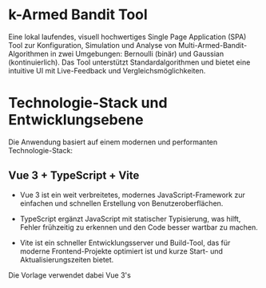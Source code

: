 # k-Armed Bandit Tool
Eine lokal laufendes, visuell hochwertiges Single Page Application (SPA) Tool zur Konfiguration, Simulation und Analyse von Multi-Armed-Bandit-Algorithmen in zwei Umgebungen: Bernoulli (binär) und Gaussian (kontinuierlich). Das Tool unterstützt Standardalgorithmen und bietet eine intuitive UI mit Live-Feedback und Vergleichsmöglichkeiten.

# Technologie-Stack und Entwicklungsebene
Die Anwendung basiert auf einem modernen und performanten Technologie-Stack:

## Vue 3 + TypeScript + Vite

- Vue 3 ist ein weit verbreitetes, modernes JavaScript-Framework zur einfachen und schnellen Erstellung von Benutzeroberflächen.

- TypeScript ergänzt JavaScript mit statischer Typisierung, was hilft, Fehler frühzeitig zu erkennen und den Code besser wartbar zu machen.

- Vite ist ein schneller Entwicklungsserver und Build-Tool, das für moderne Frontend-Projekte optimiert ist und kurze Start- und Aktualisierungszeiten bietet.

Die Vorlage verwendet dabei Vue 3's <script setup> Syntax für Single File Components (SFCs), eine moderne und vereinfachte Art, Komponenten zu schreiben. Weitere Details dazu findest Du in der offiziellen Vue 3 Dokumentation.

Für einen Überblick über empfohlene Projekt-Einrichtung und IDE-Unterstützung mit TypeScript im Vue-Umfeld ist die Vue TypeScript Guide eine wertvolle Ressource.

# Features
- Auswählbarer Bandit-Typ (Bernoulli, Gaussian) mit dynamischer UI-Anpassung entsprechend Use-Case.

- Konfigurierbare Anzahl von Aktionen (Armen) und Iterationen.

- Live-Visualisierung von Rewards und Bernoulli-Ergebnissen.

- Tabellarische und grafische Performance-Auswertung im Vergleich zu Standardalgorithmen.

- Standard-Algorithmen: Greedy, Epsilon-Greedy, Optimistic Initial Values, Upper-Confidence-Bound (UCB), Thompson Sampling, Gradient Bandit.

- Responsive & desktop-first UI, performant dank Web-Worker und Comlink.

- Modernes Frontend mit Vue 3 (Composition API) + TypeScript, Pinia für State Management.

- UI Libraries: Naive UI & TailwindCSS.

- Leistungsfähige Charts via Apache ECharts.

- Vollständig lokal, keine Remote-Datenhaltung.

- Umfangreiche Tests: Vitest (Unit/UI), Playwright (E2E).

- CI/CD: Automatisches Prüfen via Pull Requests, automatische Veröffentlichung auf GitHub Pages.

# Begriffserklärungen
## Single Page Application (SPA)
Eine SPA lädt nicht bei jedem Klick die ganze Seite neu, sondern aktualisiert nur die Teile, die sich ändern. Das sorgt für eine schnelle und flüssige Bedienung, ähnlich wie bei einer installierten App auf dem Smartphone oder PC.

## State Management (Pinia)
Die Anwendung benötigt einen „Zustand“, also alle wichtigen Daten, die sie gerade verwendet (zum Beispiel gewählte Einstellungen oder Zwischenergebnisse). Pinia ist das Werkzeug, das dabei hilft, diesen Zustand übersichtlich und sicher zu verwalten, sodass alle Teile der Anwendung immer die gleichen, aktuellen Daten haben.

## Web-Worker & Comlink
Aufwändige Berechnungen, zum Beispiel das Ausführen von Algorithmen, können eine Webseite langsam machen. Web-Worker sind kleine Helferprogramme, die im Hintergrund laufen, sodass die Benutzeroberfläche schnell bleibt. Comlink ermöglicht eine einfache und sichere Kommunikation zwischen der Hauptanwendung und diesen Web-Workern.

## Algorithmen im Tool
Die Algorithmen entscheiden, wie man aus mehreren Möglichkeiten (z.B. verschiedenen Thumbnails) die beste auswählt:

- Greedy: Immer die aktuell beste bekannte Option wählen.

- ε-Greedy (Epsilon-Greedy): Meist die beste Option wählen, aber manchmal auch eine zufällige, um Neues zu entdecken.

- Optimistic Initial Values: Alle Optionen am Anfang sehr positiv bewerten, damit alle mindestens einmal getestet werden.

- Upper Confidence Bound (UCB): Berücksichtigt bisherige Ergebnisse und Unsicherheit, um Optionen gezielt zu untersuchen.

- Thompson Sampling: Nutzt Wahrscheinlichkeiten, um unter Unsicherheit kluge Entscheidungen zu treffen.

- Gradient Bandit: Lernt die Vorlieben über kleine Anpassungen im Laufe der Zeit; besonders geeignet bei kontinuierlichen Belohnungen.

## Exploration vs. Exploitation
- Exploration: Neue oder weniger getestete Optionen ausprobieren, um mehr darüber zu lernen.

- Exploitation: Bewährte, bekannte Optionen wählen, um möglichst viel Gewinn zu erzielen.

Unsere Algorithmen balancieren diese beiden Ziele, um langfristig die beste Auswahl zu treffen.

## CI/CD Pipeline
Continuous Integration (CI) und Continuous Deployment (CD) sind automatisierte Prozesse, die sicherstellen, dass jeder neue Code geprüft, getestet und erst dann in das Hauptprojekt übernommen wird. Nach erfolgreichem Einbau wird die Anwendung automatisch online bereitgestellt. So bleibt die Software stabil und immer aktuell.

## Unit-Tests und End-to-End (E2E) Tests
- Unit-Tests: Prüfen einzelne Funktionen oder Komponenten isoliert.

- End-to-End (E2E) Tests: Prüfen das Zusammenspiel der gesamten Anwendung aus der Sicht eines Nutzers.

## MIT-Lizenz
Die MIT-Lizenz ist eine Open-Source-Softwarelizenz, die es jedem erlaubt, den Code frei zu verwenden, zu verändern und weiterzugeben – auch in eigenen Projekten. Dabei muss ein Hinweis auf die ursprünglichen Urheber und die Lizenz beigefügt werden. Die Lizenz stellt den Code ohne Garantie bereit und die Urheber übernehmen keine Haftung.

# Zielgruppe und Verwendung
Dieses Tool richtet sich vor allem an Studierende, Lehrende und Forschende, die Multi-Armed-Bandit-Algorithmen besser verstehen, ausprobieren und vergleichen möchten – hier im Kontext von YouTube-Thumbnails. Es bietet eine praxisnahe, interaktive Umgebung, um Entscheidungsstrategien unter Unsicherheit zu erforschen.

# Getting Started
## Voraussetzungen
- Node.js (empfohlene Version: aktuelle LTS)

- npm oder yarn

## Installation
bash
git clone https://github.com/LeiffK/Programmierprojekt.git
cd Programmierprojekt
npm install

## Entwicklung starten
bash
npm run dev

Die Anwendung läuft unter: https://leiffk.github.io/Programmierprojekt/

## Produktion-Build
bash
npm run build

Die gebauten Dateien liegen im Ordner dist und werden nach einem Merge automatisch auf GitHub Pages veröffentlicht.

## Projektstruktur
text
/src
  /app           # Startpunkt der App: App.vue, Router, globale Styles und UI-Theme
  /components    # Kleine und wiederverwendbare UI-Bausteine (Cards, Tabellen, Charts)
  /features      # Größere Funktionseinheiten (Konfiguration, Live-Simulation, Analyse, Custom-Algo)
  /stores        # Pinia-Stores für den globalen Zustand
  /domain        # Kernlogik: Algorithmen, Umgebungen und Metriken (rein TypeScript)
  /workers       # Browser Web-Worker mit Comlink-Schnittstelle
  /composables   # Wiederverwendbare Funktions-Hooks (z. B. Simulation, Charts, Validierung)
  /assets        # Statische Dateien wie Bilder, Fonts
/tests           # Testfälle: Unit, UI und End-to-End Tests

## Nutzung
1. Wähle den Bandit-Typ (Bernoulli oder Gaussian). Die UI passt sich dem Use-Case dynamisch an.

2. Definiere Anzahl der Aktionen (Arme) und Iterationen (Simulationsschritte).

3. Starte manuelles Testen oder mehrere parallele Algorithmen-Simulationen.

4. Beobachte das Live-Feedback in Form von Rewards oder Klick-Ergebnissen.

5. Ergebnisse werden tabellarisch und grafisch mit Standardalgorithmen verglichen.

# Entwicklung & Testing
- Code in Englisch (UI-Texte können Deutsch sein).

- Einheitliche Namenskonventionen für bessere Leserlichkeit.

- Manuelles und automatisiertes Testen:

-- Vitest für Unit- und UI-Tests.

-- Playwright für End-to-End Tests.

- Peer-Reviews vor Mergen sind Pflicht.

# Architekturelle Schwerpunkte
- Rechenintensive Simulationen laufen in Web-Workern im Hintergrund, damit die UI schnell und flüssig bleibt.

- Pinia verwaltet den globalen Zustand übersichtlich.

- Klare Trennung in Features wie Konfiguration, Live-Daten, Analyse und Custom-Algorithmen ermöglicht gute Wartbarkeit und Erweiterbarkeit.

# Continuous Integration & Deployment (CI/CD)
- Alle Code-Änderungen werden automatisch geprüft (Formatierung, Typen, Tests, Build).

- Nur geprüfter Code darf in den Haupt-Branch (main) gemerged werden.

- Nach Merge: automatisches Deployment der App via GitHub Pages.

# Häufige Fragen (FAQ)
## Für wen ist das Tool geeignet?
Für alle, die Multi-Armed-Bandit-Algorithmen verstehen oder selbst testen wollen, besonders Studierende.

## Welche Browser werden unterstützt?
Moderne Browser mit Unterstützung für Web-Worker und ES6+ Features, z.B. Chrome, Firefox, Edge und Safari.

# Weitere Ressourcen
- Figma UI-Mockup

- Jira Board

- Ausführliche Algorithmen- und Kennzahlen-Dokumentationen im Team-Wiki

# Contribution Guidelines
- Feature-Branches vom main aus erstellen.

- Änderungen implementieren und lokal testen.

- Pull Request mit Beschreibung und Tests eröffnen.

- Peer-Review und automatisierte Checks abwarten.

- Nach Freigabe wird der Code in den Haupt-Branch gemerged.

# Lizenz
Dieses Projekt steht unter der MIT-Lizenz.
Diese erlaubt es jedem, den Code frei zu nutzen, zu modifizieren und weiterzugeben, solange der ursprüngliche Lizenzhinweis erhalten bleibt. Eine Garantie für Fehlerfreiheit gibt es nicht.

# Kontakt und Support
Bei Fragen oder Problemen wende Dich bitte an das Projektteam über die Kommunikationskanäle des Kurses.